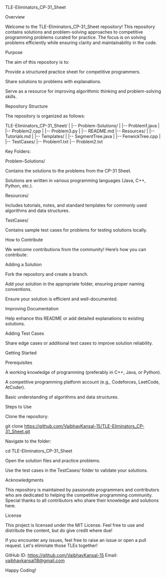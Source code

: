 TLE-Eliminators_CP-31_Sheet

Overview

Welcome to the TLE-Eliminators_CP-31_Sheet repository! This repository contains solutions and problem-solving approaches to competitive programming problems curated for practice. 
The focus is on solving problems efficiently while ensuring clarity and maintainability in the code.

Purpose

The aim of this repository is to:

Provide a structured practice sheet for competitive programmers.

Share solutions to problems with explanations.

Serve as a resource for improving algorithmic thinking and problem-solving skills.

Repository Structure

The repository is organized as follows:

TLE-Eliminators_CP-31_Sheet/
|
|-- Problem-Solutions/
|   |-- Problem1.java
|   |-- Problem2.cpp
|   |-- Problem3.py
|
|-- README.md
|-- Resources/
|   |-- Tutorials.md
|   |-- Templates/
|       |-- SegmentTree.java
|       |-- FenwickTree.cpp
|
|-- TestCases/
    |-- Problem1.txt
    |-- Problem2.txt

Key Folders:

Problem-Solutions/

Contains the solutions to the problems from the CP-31 Sheet.

Solutions are written in various programming languages (Java, C++, Python, etc.).

Resources/

Includes tutorials, notes, and standard templates for commonly used algorithms and data structures.

TestCases/

Contains sample test cases for problems for testing solutions locally.

How to Contribute

We welcome contributions from the community! Here’s how you can contribute:

Adding a Solution

Fork the repository and create a branch.

Add your solution in the appropriate folder, ensuring proper naming conventions.

Ensure your solution is efficient and well-documented.

Improving Documentation

Help enhance this README or add detailed explanations to existing solutions.

Adding Test Cases

Share edge cases or additional test cases to improve solution reliability.

Getting Started

Prerequisites

A working knowledge of programming (preferably in C++, Java, or Python).

A competitive programming platform account (e.g., Codeforces, LeetCode, AtCoder).

Basic understanding of algorithms and data structures.

Steps to Use

Clone the repository:

git clone https://github.com/VaibhavKansal-15/TLE-Eliminators_CP-31_Sheet.git

Navigate to the folder:

cd TLE-Eliminators_CP-31_Sheet

Open the solution files and practice problems.

Use the test cases in the TestCases/ folder to validate your solutions.

Acknowledgments

This repository is maintained by passionate programmers and contributors who are dedicated to helping the competitive programming community. 
Special thanks to all contributors who share their knowledge and solutions here.

License

This project is licensed under the MIT License. Feel free to use and distribute the content, but do give credit where due!

If you encounter any issues, feel free to raise an issue or open a pull request. Let's eliminate those TLEs together!

GitHub ID: https://github.com/VaibhavKansal-15
Email: vaibhavkansal18@gmail.com

Happy Coding!

